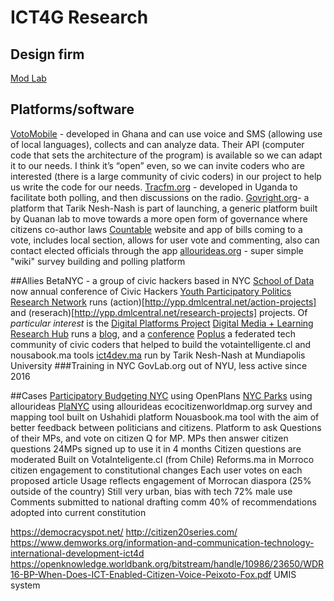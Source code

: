 # ICT4G Research

## Design firm
[Mod Lab](https://mod-lab.com/)

## Platforms/software
[VotoMobile](https://www.votomobile.org/) - developed in Ghana and can use voice and SMS (allowing use of local languages), collects and can analyze data. Their API (computer code that sets the architecture of the program) is available so we can adapt it to our needs. I think it’s “open” even, so we can invite coders who are interested (there is a large community of civic coders) in our project to help us write the code for our needs.
[Tracfm.org](http://tracfm.org/) - developed in Uganda to facilitate both polling, and then discussions on the radio.
[Govright.org](http://govright.org/)- a platform that Tarik Nesh-Nash is part of launching, a generic platform built by Quanan lab to move towards a more open form of governance where citizens co-author laws
[Countable](https://www.countable.us/) website and app of bills coming to a vote, includes local section, allows for user vote and commenting, also can contact elected officials through the app
[allourideas.org](http://allourideas.org/) - super simple "wiki" survey building and polling platform

##Allies
BetaNYC - a group of civic hackers based in NYC
[School of Data](https://schoolofdata.nyc/open-call-for-school-of-data-session-proposals/) now annual conference of Civic Hackers
[Youth Participatory Politics Research Network](http://ypp.dmlcentral.net/) runs (action)[http://ypp.dmlcentral.net/action-projects] and (reserach)[http://ypp.dmlcentral.net/research-projects] projects. Of _particular interest_ is the [Digital Platforms Project](http://ypp.dmlcentral.net/projects/digital-platforms-project)
[Digital Media + Learning Research Hub](http://dmlhub.net/) runs a [blog](http://dmlcentral.net/), and a [conference](http://dmlhub.net/conference/)
[Poplus](http://poplus.org) a federated tech community of civic coders that helped to build the votaintelligente.cl and nousabook.ma tools
[ict4dev.ma](http://ict4dev.ma) run by Tarik Nesh-Nash at Mundiapolis University
###Training in NYC
GovLab.org out of NYU, less active since 2016

##Cases
[Participatory Budgeting NYC](http://ideas.pbnyc.org/page/about) using OpenPlans
[NYC Parks](http://blog.allourideas.org/post/49023446765/new-york-city-parks) using allourideas
[PlaNYC](http://blog.allourideas.org/post/6326304438/making-new-york-greener-and-greater) using allourideas
ecocitizenworldmap.org survey and mapping tool built on Ushahidi platform
Nouasbook.ma tool with the aim of better feedback between politicians and citizens. Platform to ask Questions of their MPs, and vote on citizen Q for MP. MPs then answer citizen questions
24MPs signed up to use it in 4 months
Citizen questions are moderated
Built on VotaInteligente.cl (from Chile)
Reforms.ma in Morroco
citizen engagement to constitutional changes
Each user votes on each proposed article
Usage reflects engagement of Morrocan diaspora (25% outside of the country)
Still very urban, bias with tech
72% male use
Comments submitted to national drafting comm
40% of recommendations adopted into current constitution

https://democracyspot.net/
http://citizen20series.com/
https://www.demworks.org/information-and-communication-technology-international-development-ict4d
https://openknowledge.worldbank.org/bitstream/handle/10986/23650/WDR16-BP-When-Does-ICT-Enabled-Citizen-Voice-Peixoto-Fox.pdf
UMIS system

